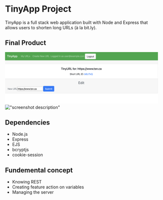 # TinyApp Project

TinyApp is a full stack web application built with Node and Express that allows users to shorten long URLs (à la bit.ly).

## Final Product

!["screenshot description"](https://github.com/Xcesion/tinyapp/blob/main/docs/url-edit.png?raw=true)
!["screenshot description"](#)

## Dependencies

- Node.js
- Express
- EJS
- bcryptjs
- cookie-session

## Fundemental concept

* Knowing REST 
* Creating feature action on variables
* Managing the server 
